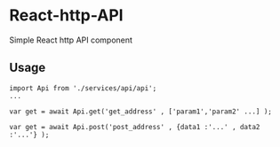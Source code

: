 # React-http-API
Simple React http API component
  
  ## Usage
```
import Api from './services/api/api';
...
```
```
var get = await Api.get('get_address' , ['param1','param2' ...] );
```
```
var get = await Api.post('post_address' , {data1 :'...' , data2 :'...'} );
```